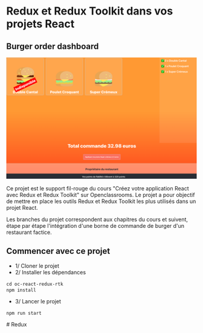 # Redux et Redux Toolkit dans vos projets React

## Burger order dashboard

![Alt text](/screenshot.png "Optional title")

Ce projet est le support fil-rouge du cours "Créez votre application React avec Redux et Redux Toolkit" sur Openclassrooms.
Le projet a pour objectif de mettre en place les outils Redux et Redux Toolkit les plus utilisés dans un projet React.

Les branches du projet correspondent aux chapitres du cours et suivent, étape par étape l'intégration d'une borne de commande de burger d'un restaurant factice.

## Commencer avec ce projet

- 1/ Cloner le projet
- 2/ Installer les dépendances 

```shell
cd oc-react-redux-rtk
npm install
```
- 3/ Lancer le projet

```shell
npm run start
```

#   R e d u x 
 
 